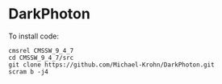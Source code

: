 # DarkPhoton

To install code:

```
cmsrel CMSSW_9_4_7
cd CMSSW_9_4_7/src
git clone https://github.com/Michael-Krohn/DarkPhoton.git
scram b -j4
```
